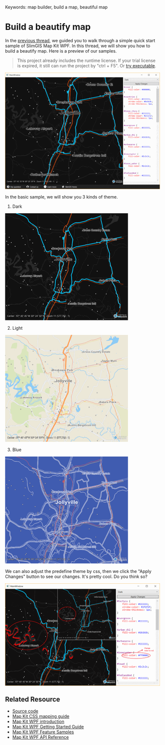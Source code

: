 Keywords: map builder, build a map, beautiful map

# Build a beautify map
In the [previous thread](https://slimgis.com/documents/getting-started-wpf), we guided you to walk through a simple quick start sample of SlimGIS Map Kit WPF. In this thread, we will show you how to build a beautify map. Here is a preview of our samples.

> This project already includes the runtime license. If your trial license is expired, it still can run the project by "ctrl + F5". Or [try executable](https://github.com/SlimGIS/BeautifyMapForWpf/releases). 

![wpf-preview-view](https://github.com/SlimGIS/BeautifyMapForWpf/blob/master/Screenshots/Screenshot-Preview.png)

In the basic sample, we will show you 3 kinds of theme.
1. Dark

![wpf-dark-view](https://github.com/SlimGIS/BeautifyMapForWpf/blob/master/Screenshots/Screenshot-Dark.png)

2. Light

![wpf-light-view](https://github.com/SlimGIS/BeautifyMapForWpf/blob/master/Screenshots/Screenshot-Light.png)

3. Blue

![wpf-blue-view](https://github.com/SlimGIS/BeautifyMapForWpf/blob/master/Screenshots/Screenshot-Blue.png)

We can also adjust the predefine theme by css, then we click the "Apply Changes" button to see our changes. It's pretty cool. Do you think so?

![wpf-custom-view](https://github.com/SlimGIS/BeautifyMapForWpf/blob/master/Screenshots/Screenshot-Custom.png)

## Related Resource
- [Source code](https://github.com/SlimGIS/BeautifyMapForWpf)
- [Map Kit CSS mapping guide](https://slimgis.com/documents/adv-work-with-css)
- [Map Kit WPF introduction](https://slimgis.com/products/wpf)
- [Map Kit WPF Getting Started Guide](https://slimgis.com/documents/getting-started-wpf)
- [Map Kit WPF Feature Samples](https://slimgis.com/documents/feature-samples-wpf)
- [Map Kit WPF API Reference](https://slimgis.com/documents/api-ref-wpf)
